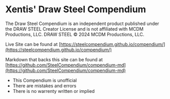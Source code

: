# Xentis' Draw Steel Compendium 

The Draw Steel Compendium is an independent product published under the DRAW STEEL Creator License and is not affiliated with MCDM Productions, LLC. DRAW STEEL © 2024 MCDM Productions, LLC.

Live Site can be found at [https://steelcompendium.github.io/compendium/](https://steelcompendium.github.io/compendium/)

Markdown that backs this site can be found at [https://github.com/SteelCompendium/compendium-md](https://github.com/SteelCompendium/compendium-md)

- This Compendium is unofficial
- There are mistakes and errors
- There is no warrenty written or implied
